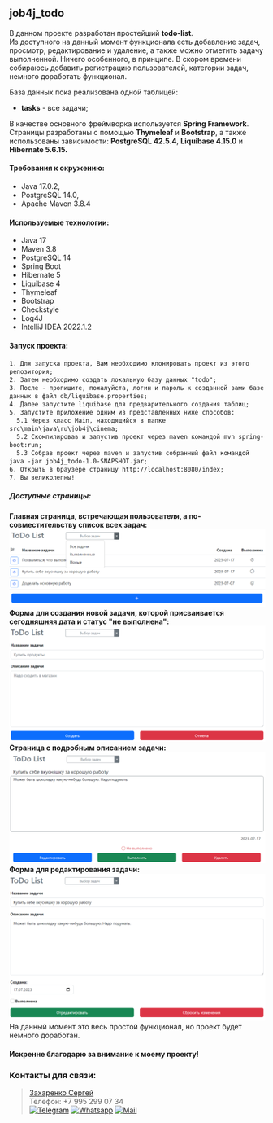 ## job4j_todo

В данном проекте разработан простейший **todo-list**.<br>
Из доступного на данный момент функционала есть добавление задач, просмотр, редактирование и удаление, а 
также можно отметить задачу выполненной. Ничего особенного, в принципе. В скором времени собираюсь 
добавить регистрацию пользователей, категории задач, немного доработать функционал. 

База данных пока реализована одной таблицей:
* **tasks** - все задачи;

В качестве основного фреймворка используется **Spring Framework**.<br>
Страницы разработаны с помощью **Thymeleaf** и **Bootstrap**, а также использованы зависимости:
**PostgreSQL 42.5.4**, **Liquibase 4.15.0** и **Hibernate 5.6.15.**

#### Требования к окружению: 
* Java 17.0.2, 
* PostgreSQL 14.0, 
* Apache Maven 3.8.4

#### Используемые технологии:
* Java 17
* Maven 3.8
* PostgreSQL 14
* Spring Boot
* Hibernate 5
* Liquibase 4
* Thymeleaf
* Bootstrap
* Checkstyle
* Log4J
* IntelliJ IDEA 2022.1.2

#### Запуск проекта:
```
1. Для запуска проекта, Вам необходимо клонировать проект из этого репозитория;
2. Затем необходимо создать локальную базу данных "todo";
3. После - пропишите, пожалуйста, логин и пароль к созданной вами базе данных в файл db/liquibase.properties;
4. Далее запустите liquibase для предварительного создания таблиц;
5. Запустите приложение одним из представленных ниже способов:
  5.1 Через класс Main, находящийся в папке src\main\java\ru\job4j\cinema;
  5.2 Скомпилировав и запустив проект через maven командой mvn spring-boot:run;
  5.3 Собрав проект через maven и запустив собранный файл командой java -jar job4j_todo-1.0-SNAPSHOT.jar;
6. Открыть в браузере страницу http://localhost:8080/index;
7. Вы великолепны!
```
##### Доступные страницы:
**Главная страница, встречающая пользователя, а по-совместительству список всех задач:**
![Ой, а где картинка? Я вот тут оставлял, точно помню!](img/allTasks.png)
**Форма для создания новой задачи, которой присваивается сегодняшняя дата и статус "не выполнена":**
![Ой, а где картинка? Я вот тут оставлял, точно помню!](img/newTask.png)
**Страница с подробным описанием задачи:**
![Ой, а где картинка? Я вот тут оставлял, точно помню!](img/lookTask.png)
**Форма для редактирования задачи:**
![Ой, а где картинка? Я вот тут оставлял, точно помню!](img/editTask.png)
На данный момент это весь простой функционал, но проект будет немного доработан.

#### Искренне благодарю за внимание к моему проекту!

### Контакты для связи:
> <a href="https://github.com/Niaktes/">Захаренко Сергей</a> <br>
> Телефон: +7 995 299 07 34 <br>
<a href="https://t.me/SZakharenko"><img src="https://seeklogo.com/images/T/telegram-logo-AD3D08A014-seeklogo.com.png" alt="Telegram" height="30"></a>
<a href="https://wa.me/89265900734"><img src="https://seeklogo.com/images/W/whatsapp-icon-logo-6E793ACECD-seeklogo.com.png" alt="Whatsapp" height="30"></a>
<a href="mailto:Sergei.Zakharenko.it@gmail.com"><img src="https://seeklogo.com/images/G/gmail-logo-0B5D69FF48-seeklogo.com.png" alt="Mail" height="30"></a>
